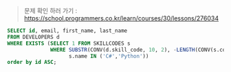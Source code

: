 > 문제 확인 하러 가기 : https://school.programmers.co.kr/learn/courses/30/lessons/276034
```sql
SELECT id, email, first_name, last_name 
FROM DEVELOPERS d
WHERE EXISTS (SELECT 1 FROM SKILLCODES s
              WHERE SUBSTR(CONV(d.skill_code, 10, 2), -LENGTH(CONV(s.code, 10, 2)), 1) = 1 AND 
                    s.name IN ('C#','Python')) 
order by id ASC; 

```
